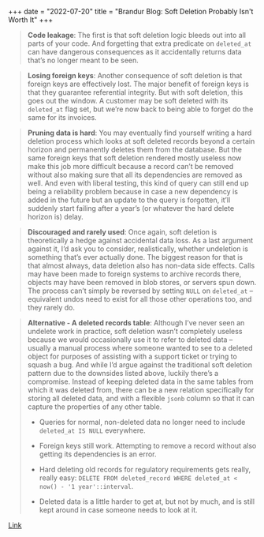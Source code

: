 +++
date = "2022-07-20"
title = "Brandur Blog: Soft Deletion Probably Isn't Worth It"
+++

> **Code leakage**: The first is that soft deletion logic bleeds out into all parts of your code. And forgetting that extra predicate on `deleted_at` can have dangerous consequences as it accidentally returns data that’s no longer meant to be seen.

> **Losing foreign keys**: Another consequence of soft deletion is that foreign keys are effectively lost. The major benefit of foreign keys is that they guarantee referential integrity. But with soft deletion, this goes out the window. A customer may be soft deleted with its `deleted_at` flag set, but we’re now back to being able to forget do the same for its invoices.

> **Pruning data is hard**: You may eventually find yourself writing a hard deletion process which looks at soft deleted records beyond a certain horizon and permanently deletes them from the database. But the same foreign keys that soft deletion rendered mostly useless now make this job more difficult because a record can’t be removed without also making sure that all its dependencies are removed as well. And even with liberal testing, this kind of query can still end up being a reliability problem because in case a new dependency is added in the future but an update to the query is forgotten, it’ll suddenly start failing after a year’s (or whatever the hard delete horizon is) delay.

> **Discouraged and rarely used**: Once again, soft deletion is theoretically a hedge against accidental data loss. As a last argument against it, I’d ask you to consider, realistically, whether undeletion is something that’s ever actually done. The biggest reason for that is that almost always, data deletion also has non-data side effects. Calls may have been made to foreign systems to archive records there, objects may have been removed in blob stores, or servers spun down. The process can’t simply be reversed by setting `NULL` on `deleted_at` – equivalent undos need to exist for all those other operations too, and they rarely do.

> **Alternative - A deleted records table**: Although I’ve never seen an undelete work in practice, soft deletion wasn’t completely useless because we would occasionally use it to refer to deleted data – usually a manual process where someone wanted to see to a deleted object for purposes of assisting with a support ticket or trying to squash a bug. And while I’d argue against the traditional soft deletion pattern due to the downsides listed above, luckily there’s a compromise. Instead of keeping deleted data in the same tables from which it was deleted from, there can be a new relation specifically for storing all deleted data, and with a flexible `jsonb` column so that it can capture the properties of any other table.
>
> * Queries for normal, non-deleted data no longer need to include `deleted_at IS NULL` everywhere.
>
> * Foreign keys still work. Attempting to remove a record without also getting its dependencies is an error.
>
> * Hard deleting old records for regulatory requirements gets really, really easy: `DELETE FROM deleted_record WHERE deleted_at < now() - '1 year'::interval`.
>
> * Deleted data is a little harder to get at, but not by much, and is still kept around in case someone needs to look at it.

[Link](https://brandur.org/soft-deletion)
